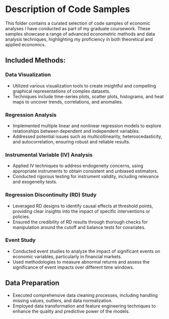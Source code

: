 # Description of Code Samples
This folder contains a curated selection of code samples of economic analyses I have conducted as part of my graduate coursework. These samples showcase a range of advanced econometric methods and data analysis techniques, highlighting my proficiency in both theoretical and applied economics.

## Included Methods:
### Data Visualization
- Utilized various visualization tools to create insightful and compelling graphical representations of complex datasets.
- Techniques include time-series plots, scatter plots, histograms, and heat maps to uncover trends, correlations, and anomalies.

### Regression Analysis
- Implemented multiple linear and nonlinear regression models to explore relationships between dependent and independent variables.
- Addressed potential issues such as multicollinearity, heteroscedasticity, and autocorrelation, ensuring robust and reliable results.

### Instrumental Variable (IV) Analysis
- Applied IV techniques to address endogeneity concerns, using appropriate instruments to obtain consistent and unbiased estimators.
- Conducted rigorous testing for instrument validity, including relevance and exogeneity tests.

### Regression Discontinuity (RD) Study
- Leveraged RD designs to identify causal effects at threshold points, providing clear insights into the impact of specific interventions or policies.
- Ensured the credibility of RD results through thorough checks for manipulation around the cutoff and balance tests for covariates.

### Event Study
- Conducted event studies to analyze the impact of significant events on economic variables, particularly in financial markets.
- Used methodologies to measure abnormal returns and assess the significance of event impacts over different time windows.

## Data Preparation
- Executed comprehensive data cleaning processes, including handling missing values, outliers, and data normalization.
- Employed data transformation and feature engineering techniques to enhance the quality and predictive power of the models.
